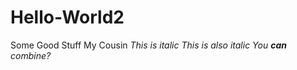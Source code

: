 # Hello-World2
Some Good Stuff My Cousin
*This is italic*
_This is also italic_
_You **can** combine?_
